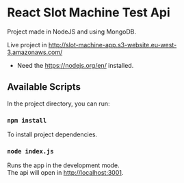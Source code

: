 # React Slot Machine Test Api

Project made in NodeJS and using MongoDB.

Live project in http://slot-machine-app.s3-website.eu-west-3.amazonaws.com/

* Need the https://nodejs.org/en/ installed.

## Available Scripts

In the project directory, you can run:

### `npm install`

To install project dependencies.

### `node index.js`

Runs the app in the development mode.\
The api will open in [http://localhost:3001](http://localhost:3001).
